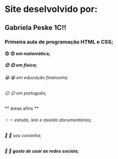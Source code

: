 # Site deselvolvido por:
## Gabriela Peske 1C!!
### Primeira aula de programação HTML e CSS;
#### 😍 :heart_eyes: em matemática;
##### 😊 :blush: em física;
###### 😁 :grin: em educação financeira;
###### 😕 :confused:	em português; 
** áreas afins **
###### ✨ :sparkles: estudo, leio e assisto documentários; 
###### 💌 :love_letter:	sou coroinha;
##### 💬 :speech_balloon:	gosto de usar as redes sociais;
